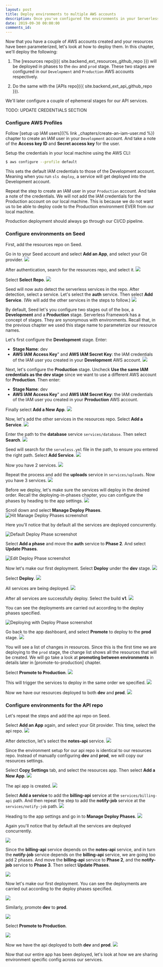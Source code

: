 ```yaml
---
layout: post
title: Deploy environments to multiple AWS accounts
description: Once you've configured the environments in your Serverless app across multiple AWS accounts, you'll want to deploy them. In this chapter, we look at how to create the AWS credentials and manage the environments using Seed.
date: 2019-09-30 00:00:00
comments_id: 
---
```


Now that you have a couple of AWS accounts created and your resources have been parameterized, let's look at how to deploy them. In this chapter, we'll deploy the following:

1. The [resources repo]({{ site.backend_ext_resources_github_repo }}) will be deployed in phases to the `dev` and `prod` stage. These two stages are configured in our `Development` and `Production` AWS accounts respectively.

2. Do the same with the [APIs repo]({{ site.backend_ext_api_github_repo }}).

We'll later configure a couple of ephemeral stages for our API services.

TODO: UPDATE CREDENTIALS SECTION

### Configure AWS Profiles

Follow [setup up IAM users]({% link _chapters/create-an-iam-user.md %}) chapter to create an IAM user in your `Development` account. And take a note of the **Access key ID** and **Secret access key** for the user.

Setup the credentials in your local machine using the AWS CLI:

``` bash
$ aws configure --profile default
```

This sets the default IAM credentials to those of the Development account. Meaning when you run `sls deploy`, a service will get deployed into the Development account.

Repeat the step to create an IAM user in your `Production` account. And take a note of the credentials. We will not add the IAM credentials for the Production account on our local machine. This is because we do not want us to be able to deploy code to the Production environment EVER from our local machine.

Production deployment should always go through our CI/CD pipeline.

### Configure environments on Seed

First, add the resources repo on Seed.

Go in to your Seed account and select **Add an App**, and select your Git provider.
![](/assets/best-practices/deploy-envs-1.png)

After authentication, search for the resources repo, and select it.
![](/assets/best-practices/deploy-envs-2.png)

Select **Select Repo**.
![](/assets/best-practices/deploy-envs-3.png)

Seed will now auto detect the serverless services in the repo. After detection, select a service. Let's select the **auth** service. Then select **Add Service**. (We will add the other services in the steps to follow.)
![](/assets/best-practices/deploy-envs-4.png)

By default, Seed let's you configure two stages out of the box, a **Development** and a **Production** stage. Serverless Framework has a concept of stages. They are synonymous with environments. Recall that, in the previous chapter we used this stage name to parameterize our resource names.

Let's first configure the **Development** stage. Enter:
- **Stage Name**: dev
- **AWS IAM Access Key**" and **AWS IAM Secret Key**: the IAM credentials of the IAM user you created in your **Development** AWS account.
![](/assets/best-practices/deploy-envs-5.png)

Next, let's configure the **Production** stage. Uncheck **Use the same IAM credentials as the dev stage** since we want to use a different AWS account for **Production**. Then enter:
- **Stage Name**: dev
- **AWS IAM Access Key**" and **AWS IAM Secret Key**: the IAM credentials of the IAM user you created in your **Prroduction** AWS account.

Finally select **Add a New App**.
![](/assets/best-practices/deploy-envs-6.png)

Now, let's add the other services in the resources repo. Select **Add a Service**.
![](/assets/best-practices/deploy-envs-7.png)

Enter the path to the **database** service `services/database`. Then select **Search**.
![](/assets/best-practices/deploy-envs-8.png)

Seed will search for the `serveless.yml` file in the path, to ensure you entered the right path. Select **Add Service**.
![](/assets/best-practices/deploy-envs-9.png)

Now you have 2 services.
![](/assets/best-practices/deploy-envs-10.png)

Repeat the process and add the **uploads** service in `services/uploads`. Now you have 3 services.
![](/assets/best-practices/deploy-envs-11.png)

Before we deploy, let's make sure the services will deploy in the desired order. Recall the deploying-in-phases chapter, you can configure the phases by heading to the app settings.
![](/assets/best-practices/deploy-envs-12.png)

Scroll down and select **Manage Deploy Phases**.
![Hit Manage Deploy Phases screenshot](/assets/best-practices/deploy-envs-13.png)

Here you'll notice that by default all the services are deployed concurrently.

![Default Deploy Phase screenshot](/assets/best-practices/deploy-envs-14.png)

Select **Add a phase** and move the **auth** service to **Phase 2**. And select **Update Phases**.

![Edit Deploy Phase screenshot](/assets/best-practices/deploy-envs-15.png)

Now let's make our first deployment. Select **Deploy** under the **dev** stage.
![](/assets/best-practices/deploy-envs-16.png)

Select **Deploy**.
![](/assets/best-practices/deploy-envs-17.png)

All services are being deployed.
![](/assets/best-practices/deploy-envs-18.png)

After all services are successfully deploy. Select the build **v1**.
![](/assets/best-practices/deploy-envs-19.png)

You can see the deployments are carried out according to the deploy phases specified.

![Deploying with Deploy Phase screenshot](/assets/best-practices/deploy-envs-20.png)

Go back to the app dashboard, and select **Promote** to deploy to the **prod** stage.
![](/assets/best-practices/deploy-envs-20a.png)

You will see a list of changes in resources. Since this is the first time we are deploying to the `prod` stage, the change list shows all the resources that will be created. We will go take a look at **promoting between environments** in details later in [promote-to-production] chapter.

Select **Promote to Production**.
![](/assets/best-practices/deploy-envs-20b.png)

This will trigger the services to deploy in the same order we specified.
![](/assets/best-practices/deploy-envs-20c.png)

Now we have our resources deployed to both **dev** and **prod**.
![](/assets/best-practices/deploy-envs-20d.png)


### Configure environments for the API repo

Let's repeat the steps and add the api repo on Seed.

Select **Add an App** again, and select your Git provider. This time, select the api repo.
![](/assets/best-practices/deploy-envs-21.png)

After detection, let's select the **notes-api** service.
![](/assets/best-practices/deploy-envs-22.png)

Since the environment setup for our api repo is identical to our resources repo. Instead of manually configuring **dev** and **prod**, we will copy our resources settings.

Select **Copy Settings** tab, and select the resources app. Then select **Add a New App**.
![](/assets/best-practices/deploy-envs-23.png)

The api app is created.
![](/assets/best-practices/deploy-envs-24.png)

Select **Add a service** to add the **billing-api** service at the `services/billing-api` path. And then repeat the step to add the **notify-job** service at the `services/notify-job` path.
![](/assets/best-practices/deploy-envs-25.png)

Heading to the app settings and go in to **Manage Deploy Phases**.
![](/assets/best-practices/deploy-envs-26.png)

Again you'll notice that by default all the services are deployed concurrently.

![](/assets/best-practices/deploy-envs-27.png)

Since the **billing-api** service depends on the **notes-api** service, and in turn the **notify-job** service depends on the **billing-api** service, we are going too add 2 phases. And move the **billing-api** service to **Phase 2**, and the **notify-job** service to **Phase 3**. Then select **Update Phases**.

![](/assets/best-practices/deploy-envs-28.png)

Now let's make our first deployment. You can see the deployments are carried out according to the deploy phases specified.

![](/assets/best-practices/deploy-envs-29.png)

Similarly, promote **dev** to **prod**.

![](/assets/best-practices/deploy-envs-30.png)

Select **Promote to Production**.

![](/assets/best-practices/deploy-envs-31.png)

Now we have the api deployed to both **dev** and **prod**.
![](/assets/best-practices/deploy-envs-32.png)

Now that our entire app has been deployed, let's look at how we are sharing environment specific config across our services.
